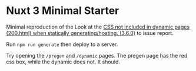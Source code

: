 # Nuxt 3 Minimal Starter

Minimal reproduction of the
Look at the [CSS not included in dynamic pages (200.html) when statically generating/hosting. (3.6.0)](https://github.com/nuxt/nuxt/issues/21748) to issue report.

Run ```npm run generate``` then deploy to a server.

Try opening the ```/pregen``` and ```/dynamic``` pages. The pregen page has the red css box, while the dynamic does not. It should.